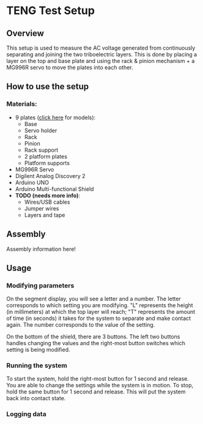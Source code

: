 # TENG Test Setup

## Overview
This setup is used to measure the AC voltage generated from continuously separating and joining the two triboelectric layers. This is done by placing a layer on the top and base plate and using the rack & pinion mechanism + a MG996R servo to move the plates into each other.

## How to use the setup
### Materials:
* 9 plates ([click here](https://youtube.com) for models):
  * Base
  * Servo holder
  * Rack
  * Pinion
  * Rack support
  * 2 platform plates
  * Platform supports
* MG996R Servo
* Digilent Analog Discovery 2
* Arduino UNO
* Arduino Multi-functional Shield
* **TODO (needs more info)**:
  * Wires/USB cables
  * Jumper wires
  * Layers and tape

## Assembly
Assembly information here!

## Usage
### Modifying parameters
On the segment display, you will see a letter and a number. The letter corresponds to which setting you are modifying. "L" represents the height (in millimeters) at which the top layer will reach; "T" represents the amount of time (in seconds) it takes for the system to separate and make contact again. The number corresponds to the value of the setting.

On the bottom of the shield, there are 3 buttons. The left two buttons handles changing the values and the right-most button switches which setting is being modified.

### Running the system
To start the system, hold the right-most button for 1 second and release. You are able to change the settings while the system is in motion. To stop, hold the same button for 1 second and release. This will put the system back into contact state.

### Logging data

